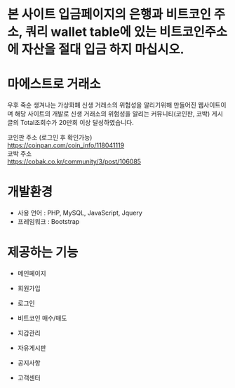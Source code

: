 # 본 사이트 입금페이지의 은행과 비트코인 주소, 쿼리 wallet table에 있는 비트코인주소에 자산을 절대 입금 하지 마십시오.
# 마에스트로 거래소
우후 죽순 생겨나는 가상화폐 신생 거래소의 위험성을 알리기위해 만들어진 웹사이트이며 해당 사이트의 개발로 신생 거래소의 위험성을 알리는 커뮤니티(코인판, 코박) 게시글의 Total조회수가 20만회 이상 달성하였습니다.

코인판 주소 (로그인 후 확인가능)<BR>
https://coinpan.com/coin_info/118041119<BR>
코박 주소<BR>
https://cobak.co.kr/community/3/post/106085

# 개발환경
* 사용 언어 : PHP, MySQL, JavaScript, Jquery
* 프레임워크 : Bootstrap

# 제공하는 기능
* 메인페이지

* 회원가입

* 로그인

* 비트코인 매수/매도

* 지갑관리

* 자유게시판

* 공지사항

* 고객센터
